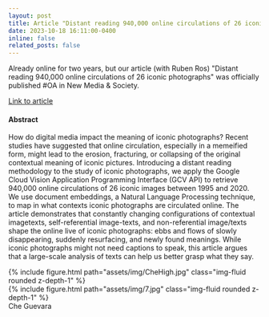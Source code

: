```yaml
---
layout: post
title: Article "Distant reading 940,000 online circulations of 26 iconic photographs" published in News Media & Society
date: 2023-10-18 16:11:00-0400
inline: false
related_posts: false
---
```


Already online for two years, but our article (with Ruben Ros) "Distant reading 940,000 online circulations of 26 iconic photographs" was officially published #OA in New Media & Society.

<a href="https://journals.sagepub.com/doi/full/10.1177/14614448211049459">Link to article</a>

#### Abstract

How do digital media impact the meaning of iconic photographs? Recent studies have suggested that online circulation, especially in a memeified form, might lead to the erosion, fracturing, or collapsing of the original contextual meaning of iconic pictures. Introducing a distant reading methodology to the study of iconic photographs, we apply the Google Cloud Vision Application Programming Interface (GCV API) to retrieve 940,000 online circulations of 26 iconic images between 1995 and 2020. We use document embeddings, a Natural Language Processing technique, to map in what contexts iconic photographs are circulated online. The article demonstrates that constantly changing configurations of contextual imagetexts, self-referential image-texts, and non-referential image/texts shape the online live of iconic photographs: ebbs and flows of slowly disappearing, suddenly resurfacing, and newly found meanings. While iconic photographs might not need captions to speak, this article argues that a large-scale analysis of texts can help us better grasp what they say.
<div class="row mt-3">
    <div class="col-sm mt-3 mt-md-0">
        {% include figure.html path="assets/img/CheHigh.jpg" class="img-fluid rounded z-depth-1" %}
    </div>
    <div class="col-sm mt-3 mt-md-0">
        {% include figure.html path="assets/img/7.jpg" class="img-fluid rounded z-depth-1" %}
    </div>
</div>
<div class="caption">
   Che Guevara
</div>


 